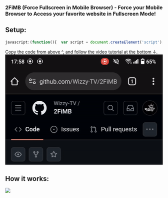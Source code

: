 ### 2FiMB (Force Fullscreen in Mobile Browser) - Force your Mobile Browser to Access your favorite website in Fullscreen Mode!
## Setup:
```javascript
javascript:(function(){  var script = document.createElement('script');  script.src = 'https://wizzy-tv.github.io/2FiMB/src/2FiMB.js';  document.body.appendChild(script);})();
```
Copy the code from above ^, and follow the video tutorial at the bottom ↓.
![](https://raw.githubusercontent.com/Wizzy-TV/2FiMB/main/howtosetup.gif)
## How it works:
![](https://raw.githubusercontent.com/Wizzy-TV/2FiMB/main/howitworks.gif)
